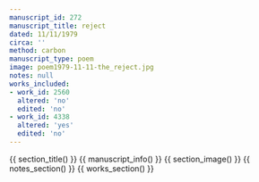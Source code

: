 ```yaml
---
manuscript_id: 272
manuscript_title: reject
dated: 11/11/1979
circa: ''
method: carbon
manuscript_type: poem
image: poem1979-11-11-the_reject.jpg
notes: null
works_included:
- work_id: 2560
  altered: 'no'
  edited: 'no'
- work_id: 4338
  altered: 'yes'
  edited: 'no'
---
```


{{ section_title() }}
{{ manuscript_info() }}
{{ section_image() }}
{{ notes_section() }}
{{ works_section() }}
